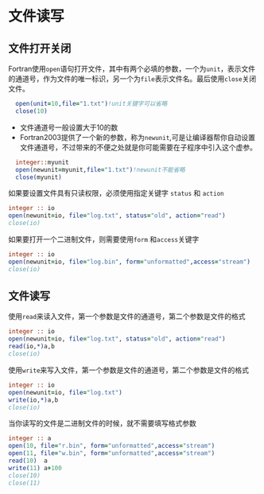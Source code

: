 # 文件读写

## 文件打开关闭

Fortran使用`open`语句打开文件，其中有两个必填的参数，一个为`unit`，表示文件的通道号，作为文件的唯一标识，另一个为`file`表示文件名。最后使用`close`关闭文件。

``` fortran
  open(unit=10,file="1.txt")!unit关键字可以省略
  close(10)
```
- 文件通道号一般设置大于10的数
- Fortran2003提供了一个新的参数，称为`newunit`,可是让编译器帮你自动设置文件通道号，不过带来的不便之处就是你可能需要在子程序中引入这个虚参。
  
``` fortran
  integer::myunit
  open(newunit=myunit,file="1.txt")!newunit不能省略
  close(myunit)
```

如果要设置文件具有只读权限，必须使用指定关键字 `status` 和 `action`

``` fortran
integer :: io
open(newunit=io, file="log.txt", status="old", action="read")
close(io)
```

如果要打开一个二进制文件，则需要使用`form` 和`access`关键字

``` fortran
integer :: io
open(newunit=io, file="log.bin", form="unformatted",access="stream")
close(io)
```


## 文件读写

使用`read`来读入文件，第一个参数是文件的通道号，第二个参数是文件的格式
``` fortran
integer :: io
open(newunit=io, file="log.txt", status="old", action="read")
read(io,*)a,b
close(io)
```
使用`write`来写入文件，第一个参数是文件的通道号，第二个参数是文件的格式
``` fortran
integer :: io
open(newunit=io, file="log.txt")
write(io,*)a,b
close(io)
```

当你读写的文件是二进制文件的时候，就不需要填写格式参数

``` fortran
integer :: a
open(10, file="r.bin", form="unformatted",access="stream")
open(11, file="w.bin", form="unformatted",access="stream")
read(10)  a
write(11) a+100
close(10)
close(11)
```

